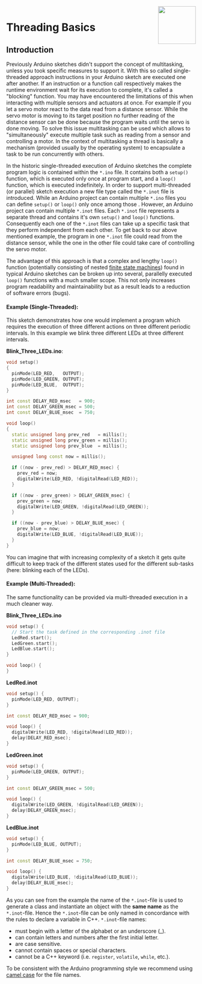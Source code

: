<img src="https://content.arduino.cc/website/Arduino_logo_teal.svg" height="100" align="right"/>

Threading Basics
================
## Introduction
Previously Arduino sketches didn't support the concept of multitasking, unless you took specific measures to support it. With this so called single-threaded approach instructions in your Arduino sketch are executed one after another. If an instruction or a function call respectively makes the runtime environment wait for its execution to complete, it's called a "blocking" function. You may have encountered the limitations of this when interacting with multiple sensors and actuators at once. For example if you let a servo motor react to the data read from a distance sensor. While the servo motor is moving to its target position no further reading of the distance sensor can be done because the program waits until the servo is done moving. To solve this issue multitasking can be used which allows to "simultaneously" execute multiple task such as reading from a sensor and controlling a motor. In the context of multitasking a thread is basically a mechanism (provided usually by the operating system) to encapsulate a task to be run concurrently with others.

In the historic single-threaded execution of Arduino sketches the complete program logic is contained within the `*.ino` file. It contains both a `setup()` function, which is executed only once at program start, and a `loop()` function, which is executed indefinitely. 
In order to support multi-threaded (or parallel) sketch execution a new file type called the `*.inot` file is introduced. While an Arduino project can contain multiple `*.ino` files you can define `setup()` or `loop()` only once among those <!-- TODO: What's a use case for using multiple ino files? -->. However, an Arduino project can contain multiple `*.inot` files. Each `*.inot` file represents a separate thread and contains it's own `setup()` and `loop()` functions. Consequently each one of the `*.inot` files can take up a specific task that they perform independent from each other. To get back to our above mentioned example, the program in one `*.inot` file could read from the distance sensor, while the one in the other file could take care of controlling the servo motor. <!-- TODO: Would this example actually work? -->

<!-- TODO: Add graphic of ino and inot file "hierarchy" -->

The advantage of this approach is that a complex and lengthy `loop()` function (potentially consisting of nested [finite state machines](https://en.wikipedia.org/wiki/Finite-state_machine)) found in typical Arduino sketches can be broken up into several, parallelly executed `loop()` functions with a much smaller scope. This not only increases program readability and maintainability but as a result leads to a reduction of software errors (bugs).

#### Example (Single-Threaded):
This sketch demonstrates how one would implement a program which requires the execution of three different actions on three different periodic intervals. In this example we blink three different LEDs at three different intervals.

**Blink_Three_LEDs.ino**:

```C++
void setup()
{
  pinMode(LED_RED,   OUTPUT);
  pinMode(LED_GREEN, OUTPUT);
  pinMode(LED_BLUE,  OUTPUT);
}

int const DELAY_RED_msec   = 900;
int const DELAY_GREEN_msec = 500;
int const DELAY_BLUE_msec  = 750;

void loop()
{
  static unsigned long prev_red   = millis();
  static unsigned long prev_green = millis();
  static unsigned long prev_blue  = millis();

  unsigned long const now = millis();

  if ((now - prev_red) > DELAY_RED_msec) {
    prev_red = now;
    digitalWrite(LED_RED, !digitalRead(LED_RED));
  }

  if ((now - prev_green) > DELAY_GREEN_msec) {
    prev_green = now;
    digitalWrite(LED_GREEN, !digitalRead(LED_GREEN));
  }

  if ((now - prev_blue) > DELAY_BLUE_msec) {
    prev_blue = now;
    digitalWrite(LED_BLUE, !digitalRead(LED_BLUE));
  }
}
```
You can imagine that with increasing complexity of a sketch it gets quite difficult to keep track of the different states used for the different sub-tasks (here: blinking each of the LEDs).

#### Example (Multi-Threaded):

The same functionality can be provided via multi-threaded execution in a much cleaner way.

**Blink_Three_LEDs.ino**

```C++
void setup() {
  // Start the task defined in the corresponding .inot file
  LedRed.start();
  LedGreen.start();
  LedBlue.start();
}

void loop() {
}
```
**LedRed.inot**
```C++
void setup() {
  pinMode(LED_RED, OUTPUT);
}

int const DELAY_RED_msec = 900;

void loop() {
  digitalWrite(LED_RED, !digitalRead(LED_RED));
  delay(DELAY_RED_msec);
}
```
**LedGreen.inot**
```C++
void setup() {
  pinMode(LED_GREEN, OUTPUT);
}

int const DELAY_GREEN_msec = 500;

void loop() {
  digitalWrite(LED_GREEN, !digitalRead(LED_GREEN));
  delay(DELAY_GREEN_msec);
}
```
**LedBlue.inot**
```C++
void setup() {
  pinMode(LED_BLUE, OUTPUT);
}

int const DELAY_BLUE_msec = 750;

void loop() {
  digitalWrite(LED_BLUE, !digitalRead(LED_BLUE));
  delay(DELAY_BLUE_msec);
}
```
As you can see from the example the name of the `*.inot`-file is used to generate a class and instantiate an object with the **same name** as the `*.inot`-file. Hence the `*.inot`-file can be only named in concordance with the rules to declare a variable in C++.  `*.inot`-file names:
* must begin with a letter of the alphabet or an underscore (_).
* can contain letters and numbers after the first initial letter.
* are case sensitive.
* cannot contain spaces or special characters.
* cannot be a C++ keyword (i.e. `register`, `volatile`, `while`, etc.).

To be consistent with the Arduino programming style we recommend using [camel case](https://en.wikipedia.org/wiki/Camel_case) for the file names.